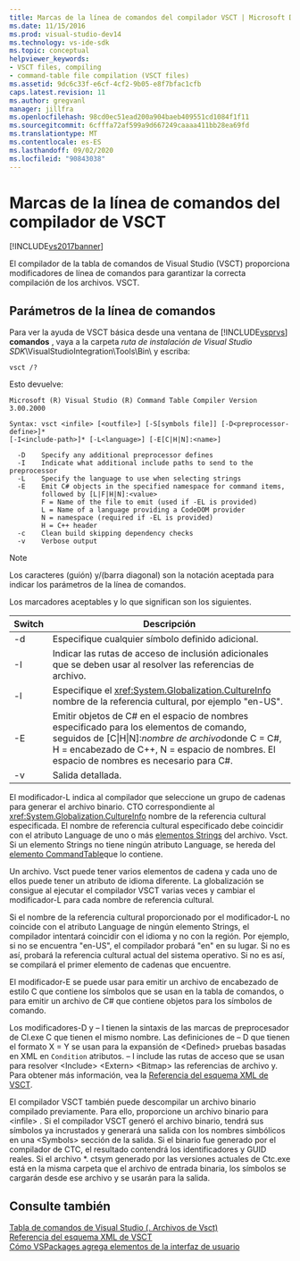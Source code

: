 ```yaml
---
title: Marcas de la línea de comandos del compilador VSCT | Microsoft Docs
ms.date: 11/15/2016
ms.prod: visual-studio-dev14
ms.technology: vs-ide-sdk
ms.topic: conceptual
helpviewer_keywords:
- VSCT files, compiling
- command-table file compilation (VSCT files)
ms.assetid: 9dc6c33f-e6cf-4cf2-9b05-e8f7bfac1cfb
caps.latest.revision: 11
ms.author: gregvanl
manager: jillfra
ms.openlocfilehash: 98cd0ec51ead200a904baeb409551cd1084f1f11
ms.sourcegitcommit: 6cfffa72af599a9d667249caaaa411bb28ea69fd
ms.translationtype: MT
ms.contentlocale: es-ES
ms.lasthandoff: 09/02/2020
ms.locfileid: "90843038"
---
```

# <a name="vsct-compiler-command-line-flags"></a>Marcas de la línea de comandos del compilador de VSCT
[!INCLUDE[vs2017banner](../../includes/vs2017banner.md)]

El compilador de la tabla de comandos de Visual Studio (VSCT) proporciona modificadores de línea de comandos para garantizar la correcta compilación de los archivos. VSCT.  
  
## <a name="command-line-parameters"></a>Parámetros de la línea de comandos  
 Para ver la ayuda de VSCT básica desde una ventana de [!INCLUDE[vsprvs](../../includes/vsprvs-md.md)] **comandos** , vaya a la carpeta *ruta de instalación de Visual Studio SDK*\VisualStudioIntegration\Tools\Bin\ y escriba:  
  
```  
vsct /?  
```  
  
 Esto devuelve:  
  
```  
Microsoft (R) Visual Studio (R) Command Table Compiler Version 3.00.2000  
  
Syntax: vsct <infile> [<outfile>] [-S[symbols file]] [-D<preprocessor-define>]*  
[-I<include-path>]* [-L<language>] [-E[C|H|N]:<name>]  
  
  -D    Specify any additional preprocessor defines  
  -I    Indicate what additional include paths to send to the preprocessor  
  -L    Specify the language to use when selecting strings  
  -E    Emit C# objects in the specified namespace for command items,  
        followed by [L|F|H|N]:<value>  
        F = Name of the file to emit (used if -EL is provided)  
        L = Name of a language providing a CodeDOM provider  
        N = namespace (required if -EL is provided)  
        H = C++ header  
  -c    Clean build skipping dependency checks  
  -v    Verbose output  
```  
  
> [!NOTE]
> Los caracteres (guión) y/(barra diagonal) son la notación aceptada para indicar los parámetros de la línea de comandos.  
  
 Los marcadores aceptables y lo que significan son los siguientes.  
  
|Switch|Descripción|  
|------------|-----------------|  
|-d|Especifique cualquier símbolo definido adicional.|  
|-I|Indicar las rutas de acceso de inclusión adicionales que se deben usar al resolver las referencias de archivo.|  
|-l|Especifique el <xref:System.Globalization.CultureInfo> nombre de la referencia cultural, por ejemplo "en-US".|  
|-E|Emitir objetos de C# en el espacio de nombres especificado para los elementos de comando, seguidos de [C&#124;H&#124;N]:*nombre de archivo*donde C = C#, H = encabezado de C++, N = espacio de nombres. El espacio de nombres es necesario para C#.|  
|-v|Salida detallada.|  
  
 El modificador-L indica al compilador que seleccione un grupo de cadenas para generar el archivo binario. CTO correspondiente al <xref:System.Globalization.CultureInfo> nombre de la referencia cultural especificada. El nombre de referencia cultural especificado debe coincidir con el atributo Language de uno o más [elementos Strings](../../extensibility/strings-element.md) del archivo. Vsct. Si un elemento Strings no tiene ningún atributo Language, se hereda del [elemento CommandTable](../../extensibility/commandtable-element.md)que lo contiene.  
  
 Un archivo. Vsct puede tener varios elementos de cadena y cada uno de ellos puede tener un atributo de idioma diferente. La globalización se consigue al ejecutar el compilador VSCT varias veces y cambiar el modificador-L para cada nombre de referencia cultural.  
  
 Si el nombre de la referencia cultural proporcionado por el modificador-L no coincide con el atributo Language de ningún elemento Strings, el compilador intentará coincidir con el idioma y no con la región. Por ejemplo, si no se encuentra "en-US", el compilador probará "en" en su lugar. Si no es así, probará la referencia cultural actual del sistema operativo. Si no es así, se compilará el primer elemento de cadenas que encuentre.  
  
 El modificador-E se puede usar para emitir un archivo de encabezado de estilo C que contiene los símbolos que se usan en la tabla de comandos, o para emitir un archivo de C# que contiene objetos para los símbolos de comando.  
  
 Los modificadores-D y – I tienen la sintaxis de las marcas de preprocesador de Cl.exe C que tienen el mismo nombre. Las definiciones de – D que tienen el formato X = Y se usan para la expansión de \<Defined> pruebas basadas en XML en `Condition` atributos. – I include las rutas de acceso que se usan para resolver \<Include> \<Extern> \<Bitmap> las referencias de archivo y. Para obtener más información, vea la [Referencia del esquema XML de VSCT](../../extensibility/vsct-xml-schema-reference.md).  
  
 El compilador VSCT también puede descompilar un archivo binario compilado previamente. Para ello, proporcione un archivo binario para \<infile> .   Si el compilador VSCT generó el archivo binario, tendrá sus símbolos ya incrustados y generará una salida con los nombres simbólicos en una \<Symbols> sección de la salida. Si el binario fue generado por el compilador de CTC, el resultado contendrá los identificadores y GUID reales. Si el archivo *. ctsym generado por las versiones actuales de Ctc.exe está en la misma carpeta que el archivo de entrada binaria, los símbolos se cargarán desde ese archivo y se usarán para la salida.  
  
## <a name="see-also"></a>Consulte también  
 [Tabla de comandos de Visual Studio (. Archivos de Vsct)](../../extensibility/internals/visual-studio-command-table-dot-vsct-files.md)   
 [Referencia del esquema XML de VSCT](../../extensibility/vsct-xml-schema-reference.md)   
 [Cómo VSPackages agrega elementos de la interfaz de usuario](../../extensibility/internals/how-vspackages-add-user-interface-elements.md)
